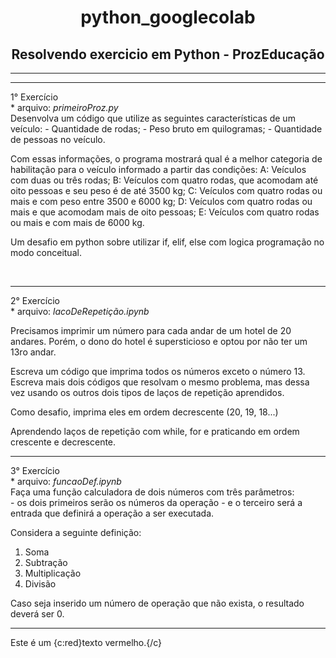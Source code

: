 <body>
<p><h1 align="center">python_googlecolab</h1> 
<h2 align="center">Resolvendo exercicio em Python - ProzEducação</h2>
</p>
<hr>
<hr>
<p>
1° Exercício <br>
* arquivo: <i>primeiroProz.py</i> 
<br>
Desenvolva um código que utilize as seguintes características de um veículo:
- Quantidade de rodas;
- Peso bruto em quilogramas;
- Quantidade de pessoas no veículo.

Com essas informações, o programa mostrará qual é a melhor categoria de habilitação para o veículo informado a partir das condições:
A: Veículos com duas ou três rodas;
B: Veículos com quatro rodas, que acomodam até oito pessoas e seu peso é de até 3500 kg;
C: Veículos com quatro rodas ou mais e com peso entre 3500 e 6000 kg;
D: Veículos com quatro rodas ou mais e que acomodam mais de oito pessoas;
E: Veículos com quatro rodas ou mais e com mais de 6000 kg.
</p>
<p>Um desafio em python sobre utilizar if, elif, else com logica programação no modo conceitual.</p>
<br>
<hr>
<p>
2° Exercício <br>
* arquivo: <i>lacoDeRepetição.ipynb</i>
  
Precisamos imprimir um número para cada andar de um hotel de 20 andares. Porém, o dono do hotel é supersticioso e optou por não ter um 13ro andar.

Escreva um código que imprima todos os números exceto o número 13.
Escreva mais dois códigos que resolvam o mesmo problema, mas dessa vez usando os outros dois tipos de laços de repetição aprendidos.

Como desafio, imprima eles em ordem decrescente (20, 19, 18...)
</p>
<p>Aprendendo laços de repetição com while, for e praticando em ordem crescente e decrescente.</p>
<hr>
<p>
3° Exercício <br>
* arquivo: <i>funcaoDef.ipynb</i>
<br> 
Faça uma função calculadora de dois números com três parâmetros: <br>
- os dois primeiros serão os números da operação 
- e o terceiro será a entrada que definirá a operação a ser executada. <br>

Considera a seguinte definição:
  1. Soma
  2. Subtração
  3. Multiplicação
  4. Divisão
<p>
Caso seja inserido um número de operação que não exista, o resultado deverá ser 0.
</p>
</p>
<hr>
</body>
Este é um {c:red}texto vermelho.{/c}
